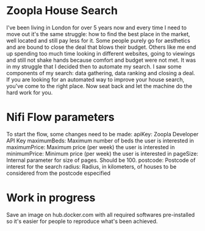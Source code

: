 # Zoopla House Search

I've been living in London for over 5 years now and every time I need to move out it's the same struggle: how to find the best place in the market, well located and still pay less for it.
Some people purely go for aesthetics and are bound to close the deal that blows their budget. Others like me end up spending too much time looking in different websites, going to viewings and still not shake hands because comfort and budget were not met.
It was in my struggle that I decided then to automate my search. I saw some components of my search: data gathering, data ranking and closing a deal.
If you are looking for an automated way to improve your house search, you've come to the right place. Now seat back and let the machine do the hard work for you.

# Nifi Flow parameters

To start the flow, some changes need to be made:
apiKey: Zoopla Developer API Key
maximumBeds: Maximum number of beds the user is interested in
maximumPrice: Maximum price (per week) the user is interested in
minimumPrice: Minimum price (per week) the user is interested in
pageSize: Internal parameter for size of pages. Should be 100.
postcode: Postcode of interest for the search
radius: Radius, in kilometers, of houses to be considered from the postcode especified

# Work in progress

Save an image on hub.docker.com with all required softwares pre-installed so it's easier for people to reproduce what's been achieved.

